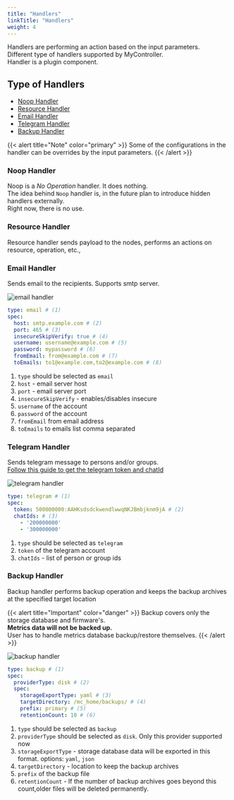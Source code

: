 ```yaml
---
title: "Handlers"
linkTitle: "Handlers"
weight: 4
---
```

Handlers are performing an action based on the input parameters.<br>
Different type of handlers supported by MyController.<br>
Handler is a plugin component.

## Type of Handlers
  - [Noop Handler](#noop-handler)
  - [Resource Handler](#resource-handler)
  - [Email Handler](#email-handler)
  - [Telegram Handler](#telegram-handler)
  - [Backup Handler](#backup-handler)

{{< alert title="Note" color="primary" >}}
Some of the configurations in the handler can be overrides by the input parameters.
{{< /alert >}}

### Noop Handler
Noop is a *No Operation* handler. It does nothing.<br>
The idea behind `Noop` handler is, in the future plan to introduce hidden handlers externally.<br>
Right now, there is no use.

### Resource Handler
Resource handler sends payload to the nodes, performs an actions on resource, operation, etc.,<br>

### Email Handler
Sends email to the recipients. Supports smtp server.

![email handler](/doc-images/mc_email_handler.png)

```yaml
type: email # (1)
spec:
  host: smtp.example.com # (2)
  port: 465 # (3)
  insecureSkipVerify: true # (4)
  username: username@example.com # (5)
  password: mypassword # (6)
  fromEmail: from@example.com # (7)
  toEmails: to1@example.com,to2@example.com # (8)
```
1. `type` should be selected as `email`
2. `host` - email server host
3. `port` - email server port
4. `insecureSkipVerify` - enables/disables insecure
5. `username` of the account
6. `password` of the account
7. `fromEmail` from email address
8. `toEmails` to emails list comma separated

### Telegram Handler
Sends telegram message to persons and/or groups.<br>
[Follow this guide to get the telegram token and chatId](/docs/appendix/telegram/)<br>

![telegram handler](/doc-images/mc_telegram_handler.png)

```yaml
type: telegram # (1)
spec:
  token: 500000000:AAHKsdsdckwendlwwqNKJBmbjknm9jA # (2)
  chatIds: # (3)
    - '200000000'
    - '300000000'
```
1. `type` should be selected as `telegram`
2. `token` of the telegram account
3. `chatIds` - list of person or group ids

### Backup Handler
Backup handler performs backup operation and keeps the backup archives at the specified target location<br>

{{< alert title="Important" color="danger" >}}
Backup covers only the storage database and firmware's.<br>
**Metrics data will not be backed up.**<br>
User has to handle metrics database backup/restore themselves.
{{< /alert >}}

![backup handler](/doc-images/mc_backup_handler.png)
```yaml
type: backup # (1)
spec:
  providerType: disk # (2)
  spec:
    storageExportType: yaml # (3)
    targetDirectory: /mc_home/backups/ # (4)
    prefix: primary # (5)
    retentionCount: 10 # (6)
```
1. `type` should be selected as `backup`
2. `providerType` should be selected as `disk`. Only this provider supported now
3. `storageExportType` - storage database data will be exported in this format. options: `yaml`, `json`
4. `targetDirectory` - location to keep the backup archives
5. `prefix` of the backup file
6. `retentionCount` - If the number of backup archives goes beyond this count,older files will be deleted permanently.
